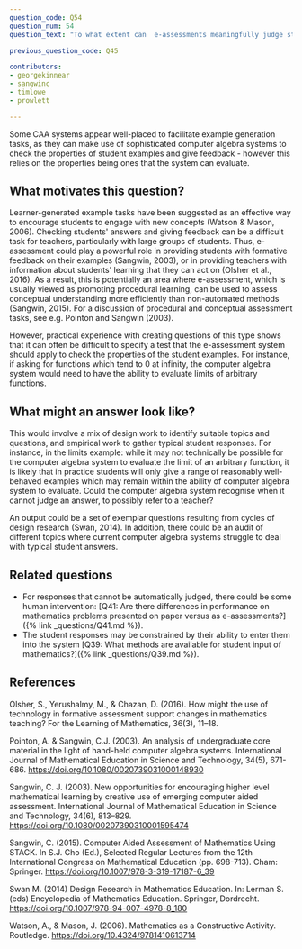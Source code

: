```yaml
---
question_code: Q54
question_num: 54
question_text: "To what extent can  e-assessments meaningfully judge student responses to example generation tasks?" 

previous_question_code: Q45

contributors: 
- georgekinnear 
- sangwinc 
- timlowe 
- prowlett

---
```



Some CAA systems appear well-placed to facilitate example generation tasks, as they can make use of sophisticated computer algebra systems to check the properties of student examples and give feedback - however this relies on the properties being ones that the system can evaluate.



## What motivates this question?

Learner-generated example tasks have been suggested as an effective way to encourage students to engage with new concepts (Watson & Mason, 2006).
Checking students' answers and giving feedback can be a difficult task for teachers, particularly with large groups of students.
Thus, e-assessment could play a powerful role in providing students with formative feedback on their examples (Sangwin, 2003), or in providing teachers with information about students' learning that they can act on (Olsher et al., 2016).
As a result, this is potentially an area where e-assessment, which is usually viewed as promoting procedural learning, can be used to assess conceptual understanding more efficiently than non-automated methods (Sangwin, 2015). For a discussion of procedural and conceptual assessment tasks, see e.g. Pointon and Sangwin (2003).

However, practical experience with creating questions of this type shows that it can often be difficult to specify a test that the e-assessment system should apply to check the properties of the student examples. For instance, if asking for functions which tend to 0 at infinity, the computer algebra system would need to have the ability to evaluate limits of arbitrary functions.

## What might an answer look like?

This would involve a mix of design work to identify suitable topics and questions, and empirical work to gather typical student responses. For instance, in the limits example: while it may not technically be possible for the computer algebra system to evaluate the limit of an arbitrary function, it is likely that in practice students will only give a range of reasonably well-behaved examples which may remain within the ability of computer algebra system to evaluate. Could the computer algebra system recognise when it cannot judge an answer, to possibly refer to a teacher?

An output could be a set of exemplar questions resulting from cycles of design research (Swan, 2014). In addition, there could be an audit of different topics where current computer algebra systems struggle to deal with typical student answers.

## Related questions

* For responses that cannot be automatically judged, there could be some human intervention: [Q41: Are there differences in performance on mathematics problems presented on paper versus as e-assessments?]({% link _questions/Q41.md %}).
* The student responses may be constrained by their ability to enter them into the system [Q39: What methods are available for student input of mathematics?]({% link _questions/Q39.md %}).

## References

<div class="reference_list" markdown="1">

Olsher, S., Yerushalmy, M., & Chazan, D. (2016). How might the use of technology in formative assessment support changes in mathematics teaching? For the Learning of Mathematics, 36(3), 11–18.

Pointon, A. & Sangwin, C.J. (2003). An analysis of undergraduate core material in the light of hand-held computer algebra systems. International Journal of Mathematical Education in Science and Technology, 34(5), 671-686. <https://doi.org/10.1080/0020739031000148930>

Sangwin, C. J. (2003). New opportunities for encouraging higher level mathematical learning by creative use of emerging computer aided assessment. International Journal of Mathematical Education in Science and Technology, 34(6), 813–829. <https://doi.org/10.1080/00207390310001595474>

Sangwin, C. (2015). Computer Aided Assessment of Mathematics Using STACK. In S.J. Cho (Ed.), Selected Regular Lectures from the 12th International Congress on Mathematical Education (pp. 698-713). Cham: Springer. <https://doi.org/10.1007/978-3-319-17187-6_39>

Swan M. (2014) Design Research in Mathematics Education. In: Lerman S. (eds) Encyclopedia of Mathematics Education. Springer, Dordrecht. <https://doi.org/10.1007/978-94-007-4978-8_180>

Watson, A., & Mason, J. (2006). Mathematics as a Constructive Activity. Routledge. <https://doi.org/10.4324/9781410613714>

</div>
